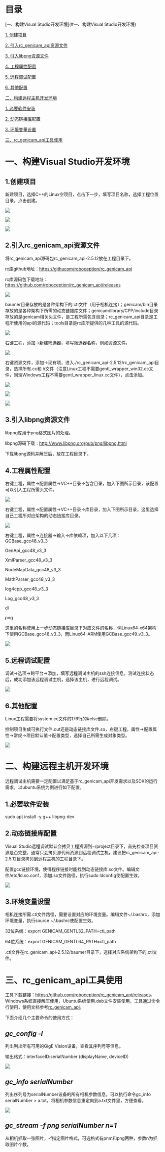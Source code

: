 # 目录

[一、构建Visual Studio开发环境](#一、构建Visual Studio开发环境)

[1. 创建项目](#1.创建项目)

[2. 引入rc_genicam_api资源文件](#2.引入rc_genicam_api资源文件)

[3. 引入libpng资源文件](#3.引入libpng资源文件)

[4. 工程属性配置](#4.工程属性配置)

[5. 远程调试配置](#5.远程调试配置)

[6. 其他配置](#6.其他配置)

[二、构建远程主机开发环境](#二、构建远程主机开发环境)

[1. 必要软件安装](#1.必要软件安装)

[2. 动态链接库配置](#2.动态链接库配置)

[3. 环境变量设置](#3.环境变量设置)

[三、rc_genicam_api工具使用](#三、rc_genicam_api工具使用)

# 一、构建Visual Studio开发环境

## 1.创建项目

新建项目，选择C++的Linux空项目，点击下一步，填写项目名称，选择工程位置目录，点击创建。

![](media/a06c503add76c2232cc8ffe2d8d01032.png)

![](media/c65f9ad9eec46988737b2571279f80d9.png)

![](media/457eb24f5d1f7fb46572106cf2a3491f.png)

## 2.引入rc_genicam_api资源文件

将rc_genicam_api源码包rc_genicam_api-2.5.12放在工程目录下。

rc库github地址：<https://githucom/roboception/rc_genicam_api>

rc库源码包下载地址：<https://github.com/roboception/rc_genicam_api/releases>

![](media/2dcfa92a354bb5aa98ae4075e48f1c98.png)

baumer目录存放的是各种架构下的.cti文件（用于相机连接）；genicam/bin目录存放的是各种架构下所需的动态链接库文件；genicam/library/CPP/include目录存放的是genicam相关头文件，是工程所需包含目录；rc_genicam_api目录是工程所使用的api的源代码；tools目录是rc库所提供的几种工具的源代码。

![](media/1b9a98ec3efac449ebfb1e629cadb941.png)

右键工程，添加→新建筛选器，填写筛选器名称，例如资源文件。

![](media/e55f4d4f0ff2027613dfa66b791afc61.png)

右键资源文件，添加→现有项，进入./rc_genicam_api-2.5.12/rc_genicam_api目录，选择所有.cc和.h文件（注意Linux工程不需要gentl_wrapper_win32.cc文件，同理Windows工程不需要gentl_wrapper_linux.cc文件），点击添加。

![](media/f30a6b6169670761974b67f9ff8f1301.png)

![](media/c17ed2201150d72dd362bf10198c2c05.png)

![](media/21615d422ad1d61766c8303b6eae7644.png)

## 3.引入libpng资源文件

libpng库用于png格式图片的处理。

libpng源码下载：<http://www.libpng.org/pub/png/libpng.html>

下载libpng源码并解压后，放在工程目录下。

## 4.工程属性配置

右键工程，属性→配置属性→VC++目录→包含目录，加入下图所示目录，该配置可以引入工程所需头文件。

![](media/c0d5d569f15444f741f937f6dd36e807.png)

右键工程，属性→配置属性→VC++目录→库目录，加入下图所示目录，这里选择自己工程所对应架构的动态链接库目录。

![](media/d86f8193d2e5237f4f1948064f58dd63.png)

右键工程，属性→连接器→输入→库依赖项，加入以下几项：
GCBase_gcc48_v3_3

GenApi_gcc48_v3_3

XmlParser_gcc48_v3_3

NodeMapData_gcc48_v3_3

MathParser_gcc48_v3_3

log4cpp_gcc48_v3_3

Log_gcc48_v3_3

dl

png

这里的名称使用上一步动态链接库目录下对应文件的名称，例Linux64-x64架构下使用GCBase_gcc48_v3_3，而Linux64-ARM使用GCBase_gcc49_v3_3。

![](media/d7e1ac35b49751ca7cf5c3b3cc645a1c.png)

## 5.远程调试配置

调试→选项→跨平台→添加，填写远程调试主机的ssh连接信息，测试连接状态后，成功添加该远程调试主机，选择该主机，进行远程调试。

![](media/91b99bf866e9127d9e592302b69d0d24.png)

## 6.其他配置

Linux工程需要将system.cc文件的176行的\#else删除。

控制项目生成可执行文件.out还是动态链接库文件.so，右键工程，属性→配置属性→常规→项目默认值→配置类型，选择自己所需生成对象类型。

![](media/61069668e8459e18dd904629af174206.png)

# 二、构建远程主机开发环境

远程调试主机需要一定配置以满足基于rc_genicam_api开发需求以及SDK的运行需求，以ubuntu系统为例进行如下配置。

## 1.必要软件安装

sudo apt install -y g++ libpng-dev

## 2.动态链接库配置

Visual
Studio远程调试默认会拷贝工程资源到\~/project目录下，首先检查项目资源是否完整，通常只会拷贝源代码资源到远程调试主机，建议把rc_genicam_api-2.5.12目录拷贝到远程主机的工程目录下。

配置gcc链接环境，使得程序链接时能找到动态链接库.so文件。编辑文件/etc/ld.so.conf，添加.so文件路径，执行sudo ldconfig使配置生效。

![](media/9460471933593db705ba4591f7c4d427.png)

## 3.环境变量设置

相机连接所需.cti文件路径，需要设置对应的环境变量。编辑文件~/.bashrc，添加环境变量，执行source ~/.bashrc使配置生效。

32位系统：export GENICAM_GENTL32_PATH=cti_path

64位系统：export GENICAM_GENTL64_PATH=cti_path

.cti文件在rc_genicam_api-2.5.12/baumer目录下，选择对应系统架构下的.cti文件。

# 三、rc_genicam_api工具使用

工具下载链接：<https://github.com/roboception/rc_genicam_api/releases>，Windows系统直接解压使用，Ubuntu系统使用.deb文件安装使用，工具通过命令行使用，使用文档参考[rc_genicam_api](https://github.com/roboception/rc_genicam_api#readme)。

下面介绍几个主要命令的使用方式：

## ***gc_config -l***

列出列出所有可用的GigE Vision设备，查看其序列号等信息。

输出格式：interfaceID:serialNumber (displayName, deviceID)

![](media/389bb7e7f3cb421c6e7c328cad96af32.png)

## ***gc_info serialNumber***

列出序列号为serialNumber设备的所有相机参数信息。可以执行命令gc_info serialNumber
\> a.txt，将相机参数信息重定向到a.txt文件里，方便查看。

![](media/fcf2ee03dd1dfaa786e1599725282709.png)

## ***gc_stream -f png serialNumber n=1***

从相机抓取一张图片，-f指定图片格式，可选格式有pnm和png两种，参数n为抓取图片个数。
